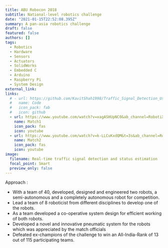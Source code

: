 ```yaml
---
title: ABU Robocon 2018
subtitle: National-level robotics challenge
date: "2021-01-15T22:52:08.395Z"
summary: A pan-asia robotics challenge
draft: false
featured: false
authors: []
tags:
  - Robotics
  - Hardware
  - Sensors
  - Actuators
  - SolidWorks
  - Embedded C
  - Arduino
  - Raspberry Pi
  - System Design
external_link: 
links:
  # - url: https://github.com/KavitShah1998/Traffic_Signal_Detection_Using_Deep_Learning
  #   name: Code
  #   icon_pack: fab
  #   icon: github
  - url: https://www.youtube.com/watch?v=xagASHUpNC0&ab_channel=RobotiXTales
    name: Match1
    icon_pack: fas
    icon: youtube
  - url: https://www.youtube.com/watch?v=k-LLCuKxdQM&t=3s&ab_channel=RobotiXTales
    name: Match2
    icon_pack: fas
    icon: youtube
image:
  filename: Real-time traffic signal detection and status estimation
  focal_point: Smart
  preview_only: false
---
```



Approach : 
 * With a team of 40, developed, designed and engineered two robots, a semi-autonomous and a completely autonomous robot for competition.
 * Lead a team of 8 roboticist from different disciplines to develop one of the robots.
 * As a team developed a co-operative system design for efficient working of both robots.
 * Developed a novel and innovative pneumatic system for the robots which was appreciated by the match officials
 * Defeated ex-champions of the challenge to win an All-India-Rank of 13 out of 115 participating teams.
 

